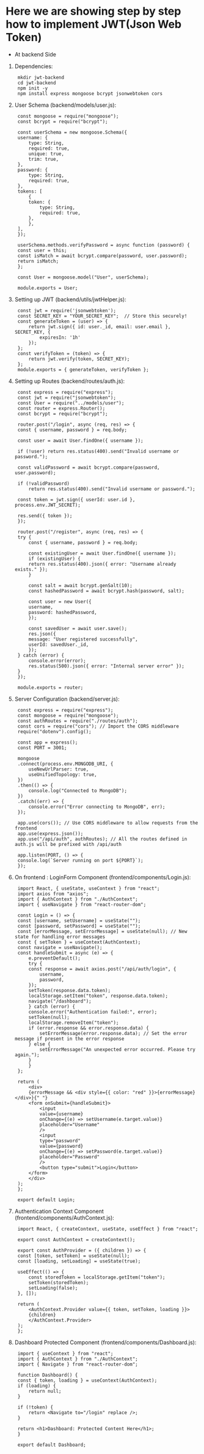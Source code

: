 # Here we are showing step by step how to implement JWT(Json Web Token)

* At backend Side

1. Dependencies:

        mkdir jwt-backend
        cd jwt-backend
        npm init -y
        npm install express mongoose bcrypt jsonwebtoken cors



2. User Schema (backend/models/user.js):

        const mongoose = require("mongoose");
        const bcrypt = require("bcrypt");

        const userSchema = new mongoose.Schema({
        username: {
            type: String,
            required: true,
            unique: true,
            trim: true,
        },
        password: {
            type: String,
            required: true,
        },
        tokens: [
            {
            token: {
                type: String,
                required: true,
            },
            },
        ],
        });

        userSchema.methods.verifyPassword = async function (password) {
        const user = this;
        const isMatch = await bcrypt.compare(password, user.password);
        return isMatch;
        };

        const User = mongoose.model("User", userSchema);

        module.exports = User;


3. Setting up JWT (backend/utils/jwtHelper.js):

        const jwt = require('jsonwebtoken');
        const SECRET_KEY = "YOUR_SECRET_KEY";  // Store this securely!
        const generateToken = (user) => {
            return jwt.sign({ id: user._id, email: user.email }, SECRET_KEY, {
                expiresIn: '1h'
            });
        };
        const verifyToken = (token) => {
            return jwt.verify(token, SECRET_KEY);
        };
        module.exports = { generateToken, verifyToken };


4. Setting up Routes (backend/routes/auth.js):

        const express = require("express");
        const jwt = require("jsonwebtoken");
        const User = require("../models/user");
        const router = express.Router();
        const bcrypt = require("bcrypt");

        router.post("/login", async (req, res) => {
        const { username, password } = req.body;

        const user = await User.findOne({ username });

        if (!user) return res.status(400).send("Invalid username or password.");

        const validPassword = await bcrypt.compare(password, user.password);

        if (!validPassword)
            return res.status(400).send("Invalid username or password.");

        const token = jwt.sign({ userId: user.id }, process.env.JWT_SECRET);

        res.send({ token });
        });

        router.post("/register", async (req, res) => {
        try {
            const { username, password } = req.body;

            const existingUser = await User.findOne({ username });
            if (existingUser) {
            return res.status(400).json({ error: "Username already exists." });
            }

            const salt = await bcrypt.genSalt(10);
            const hashedPassword = await bcrypt.hash(password, salt);

            const user = new User({
            username,
            password: hashedPassword,
            });

            const savedUser = await user.save();
            res.json({
            message: "User registered successfully",
            userId: savedUser._id,
            });
        } catch (error) {
            console.error(error);
            res.status(500).json({ error: "Internal server error" });
        }
        });

        module.exports = router;


5. Server Configuration (backend/server.js):

        const express = require("express");
        const mongoose = require("mongoose");
        const authRoutes = require("./routes/auth");
        const cors = require("cors"); // Import the CORS middleware
        require("dotenv").config();

        const app = express();
        const PORT = 3001;

        mongoose
        .connect(process.env.MONGODB_URI, {
            useNewUrlParser: true,
            useUnifiedTopology: true,
        })
        .then(() => {
            console.log("Connected to MongoDB");
        })
        .catch((err) => {
            console.error("Error connecting to MongoDB", err);
        });

        app.use(cors()); // Use CORS middleware to allow requests from the frontend
        app.use(express.json());
        app.use("/api/auth", authRoutes); // All the routes defined in auth.js will be prefixed with /api/auth

        app.listen(PORT, () => {
        console.log(`Server running on port ${PORT}`);
        });


6. On frontend : LoginForm Component (frontend/components/Login.js):

        import React, { useState, useContext } from "react";
        import axios from "axios";
        import { AuthContext } from "./AuthContext";
        import { useNavigate } from "react-router-dom";

        const Login = () => {
        const [username, setUsername] = useState("");
        const [password, setPassword] = useState("");
        const [errorMessage, setErrorMessage] = useState(null); // New state for handling error messages
        const { setToken } = useContext(AuthContext);
        const navigate = useNavigate();
        const handleSubmit = async (e) => {
            e.preventDefault();
            try {
            const response = await axios.post("/api/auth/login", {
                username,
                password,
            });
            setToken(response.data.token);
            localStorage.setItem("token", response.data.token);
            navigate("/dashboard");
            } catch (error) {
            console.error("Authentication failed:", error);
            setToken(null);
            localStorage.removeItem("token");
            if (error.response && error.response.data) {
                setErrorMessage(error.response.data); // Set the error message if present in the error response
            } else {
                setErrorMessage("An unexpected error occurred. Please try again.");
            }
            }
        };

        return (
            <div>
            {errorMessage && <div style={{ color: "red" }}>{errorMessage}</div>}{" "}
            <form onSubmit={handleSubmit}>
                <input
                value={username}
                onChange={(e) => setUsername(e.target.value)}
                placeholder="Username"
                />
                <input
                type="password"
                value={password}
                onChange={(e) => setPassword(e.target.value)}
                placeholder="Password"
                />
                <button type="submit">Login</button>
            </form>
            </div>
        );
        };

        export default Login;        


7. Authentication Context Component (frontend/components/AuthContext.js):

        import React, { createContext, useState, useEffect } from "react";

        export const AuthContext = createContext();

        export const AuthProvider = ({ children }) => {
        const [token, setToken] = useState(null);
        const [loading, setLoading] = useState(true); 

        useEffect(() => {
            const storedToken = localStorage.getItem("token");
            setToken(storedToken);
            setLoading(false); 
        }, []);

        return (
            <AuthContext.Provider value={{ token, setToken, loading }}>
            {children}
            </AuthContext.Provider>
        );
        };


8. Dashboard Protected Component (frontend/components/Dashboard.js):

        import { useContext } from "react"; 
        import { AuthContext } from "./AuthContext";
        import { Navigate } from "react-router-dom"; 

        function Dashboard() {
        const { token, loading } = useContext(AuthContext);
        if (loading) {
            return null;
        }

        if (!token) {
            return <Navigate to="/login" replace />;
        }

        return <h1>Dashboard: Protected Content Here</h1>;
        }

        export default Dashboard;
